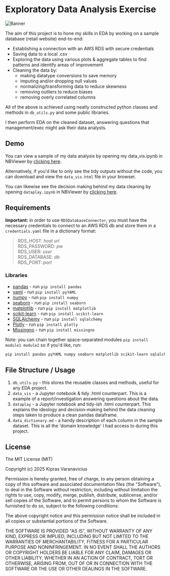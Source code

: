 # Exploratory Data Analysis Exercise

![Banner](eda_banner.gif)

The aim of this project is to hone my skills in EDA by working on a sample database (retail website) end-to-end:

* Establishing a connection with an AWS RDS with secure credentials
* Saving data to a local .csv
* Exploring the data using various plots & aggregate tables to find patterns and identify areas of improvement
* Cleaning the data by:
    * making datatype conversions to save memory
    * imputing and/or dropping null values
    * normalizing/transforming data to reduce skewness
    * removing outliers to reduce biases
    * removing overly correlated columns

All of the above is achieved using neatly constructed python classes and methods in `db_utils.py` and some public libraries.

I then perform EDA on the cleaned dataset, answering questions that management/exec might ask their data analysts.
## Demo
You can view a sample of my data analysis by opening my data_vis.ipynb in NBViewer by [clicking here](https://nbviewer.org/github/kiprenzo/exploratory-data-analysis---online-shopping-in-retail986/blob/main/data_vis.ipynb).

Alternatively, if you'd like to only see the tidy outputs without the code, you can download and view the `data_vis.html` file in your browser.

You can likewise see the decision making behind my data cleaning by opening `dataplay.ipynb` in NBViewer by [clicking here](https://nbviewer.org/github/kiprenzo/Online-Retail-EDA--Python-Data-Vis/blob/main/dataplay.ipynb).
## Requirements

**Important:** in order to use `RDSDatabaseConnector`, you must have the necessary credentials to connect to an AWS RDS db and store them in a `credentials.yaml` file in a dictionary format:
> RDS_HOST: *host url*  
> RDS_PASSWORD: *pw*  
> RDS_USER: *user*  
> RDS_DATABASE: *db*  
> RDS_PORT: *port*

### Libraries

- [pandas](https://github.com/pandas-dev/pandas) - run `pip install pandas`
- [yaml](https://github.com/yaml/pyyaml) - run `pip install pyYAML`
- [numpy](https://github.com/numpy/numpy) - run `pip install numpy`
- [seaborn](https://github.com/mwaskom/seaborn) - run `pip install seaborn`
- [matplotlib](https://github.com/matplotlib/matplotlib) - run `pip install matplotlib`
- [scikit-learn](https://github.com/scikit-learn/scikit-learn) - run `pip install scikit-learn`
- [SQLAlchemy](https://github.com/sqlalchemy/sqlalchemy) - run `pip install sqlalchemy`
- [Plotly](https://plotly.com/python/) - run `pip install plotly`
- [Missingno](https://github.com/ResidentMario/missingno) - run `pip install missingno`

Note: you can chain together space-separated modules `pip install module1 module2` so if you'd like, run:
```bash
pip install pandas pyYAML numpy seaborn matplotlib scikit-learn sqlalchemy plotly missingno
```

## File Structure / Usage

1. `db_utils.py` - this stores the reusable classes and methods, useful for any EDA project.
3. `data_vis` - a Jupyter notebook & tidy .html counterpart. This is a example of a report/investigation answering questions about the data.
4. `dataplay` - a Jupyter notebook and tidy-ish .html counterpart. This explains the ideology and decision-making behind the data cleaning steps taken to produce a clean pandas dataframe.
1. `data_dictionary.md` - a handy description of each column in the sample dataset. This is all the 'domain knowledge' I had access to during this project.

## License
 
The MIT License (MIT)

Copyright (c) 2025 Kipras Varanavicius

Permission is hereby granted, free of charge, to any person obtaining a copy of this software and associated documentation files (the "Software"), to deal in the Software without restriction, including without limitation the rights to use, copy, modify, merge, publish, distribute, sublicense, and/or sell copies of the Software, and to permit persons to whom the Software is furnished to do so, subject to the following conditions:

The above copyright notice and this permission notice shall be included in all copies or substantial portions of the Software.

THE SOFTWARE IS PROVIDED "AS IS", WITHOUT WARRANTY OF ANY KIND, EXPRESS OR IMPLIED, INCLUDING BUT NOT LIMITED TO THE WARRANTIES OF MERCHANTABILITY, FITNESS FOR A PARTICULAR PURPOSE AND NONINFRINGEMENT. IN NO EVENT SHALL THE AUTHORS OR COPYRIGHT HOLDERS BE LIABLE FOR ANY CLAIM, DAMAGES OR OTHER LIABILITY, WHETHER IN AN ACTION OF CONTRACT, TORT OR OTHERWISE, ARISING FROM, OUT OF OR IN CONNECTION WITH THE SOFTWARE OR THE USE OR OTHER DEALINGS IN THE SOFTWARE.

